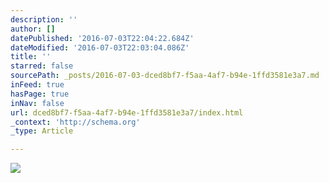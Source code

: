 ```yaml
---
description: ''
author: []
datePublished: '2016-07-03T22:04:22.684Z'
dateModified: '2016-07-03T22:03:04.086Z'
title: ''
starred: false
sourcePath: _posts/2016-07-03-dced8bf7-f5aa-4af7-b94e-1ffd3581e3a7.md
inFeed: true
hasPage: true
inNav: false
url: dced8bf7-f5aa-4af7-b94e-1ffd3581e3a7/index.html
_context: 'http://schema.org'
_type: Article

---
```

![](https://the-grid-user-content.s3-us-west-2.amazonaws.com/b5a46456-9463-4d0e-87e7-7b056ab5a97e.jpg)